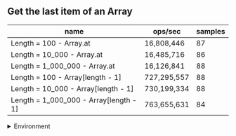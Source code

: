 ## Get the last item of an Array

|name|ops/sec|samples|
|-|-|-|
|Length = 100 - Array.at|16,808,446|87|
|Length = 10_000 - Array.at|16,485,716|86|
|Length = 1_000_000 - Array.at|16,126,841|88|
|Length = 100 - Array[length - 1]|727,295,557|88|
|Length = 10_000 - Array[length - 1]|730,199,334|88|
|Length = 1_000_000 - Array[length - 1]|763,655,631|84|


<details>
<summary>Environment</summary>

* __Machine:__ linux x64 | 2 vCPUs | 6.8GB Mem
* __Run:__ Sat Oct 14 2023 02:05:26 GMT+0000 (Coordinated Universal Time)
</details>

<!--
{"environment":{"platform":"linux","arch":"x64","cpus":2,"totalMemory":6.759757995605469},"benchmarks":[{"name":"Length = 100 - Array.at","hz":16808445.566478442,"cycles":4,"stats":{"deviation":3.590538921542591e-9,"mean":5.949390120846917e-8,"moe":7.544945097833227e-10,"rme":1.2681879897899815,"sem":3.8494617846087893e-10,"variance":1.289196974711223e-17}},{"name":"Length = 10_000 - Array.at","hz":16485716.376048384,"cycles":4,"stats":{"deviation":4.206101203031009e-9,"mean":6.065857116484612e-8,"moe":8.889688919104184e-10,"rme":1.4655289019165172,"sem":4.5355555709715223e-10,"variance":1.76912873301389e-17}},{"name":"Length = 1_000_000 - Array.at","hz":16126841.091051692,"cycles":6,"stats":{"deviation":3.265970184752632e-9,"mean":6.200842399041623e-8,"moe":6.8238103932562e-10,"rme":1.100465058475097,"sem":3.4815359149266323e-10,"variance":1.0666561247693142e-17}},{"name":"Length = 100 - Array[length - 1]","hz":727295557.3289608,"cycles":7,"stats":{"deviation":6.544518611383294e-11,"mean":1.3749568382798371e-9,"moe":1.3673901350265523e-11,"rme":0.9944967703402594,"sem":6.976480280747716e-12,"variance":4.283072385474233e-21}},{"name":"Length = 10_000 - Array[length - 1]","hz":730199334.2121863,"cycles":8,"stats":{"deviation":7.047982213028385e-11,"mean":1.3694890602425736e-9,"moe":1.472582159545667e-11,"rme":1.0752785124729898,"sem":7.513174283396261e-12,"variance":4.96740532751645e-21}},{"name":"Length = 1_000_000 - Array[length - 1]","hz":763655630.5246428,"cycles":9,"stats":{"deviation":7.359523224401852e-11,"mean":1.3094907704837914e-9,"moe":1.5738600385483247e-11,"rme":1.2018870800951595,"sem":8.0298981558588e-12,"variance":5.4162582090510236e-21}}]}-->
